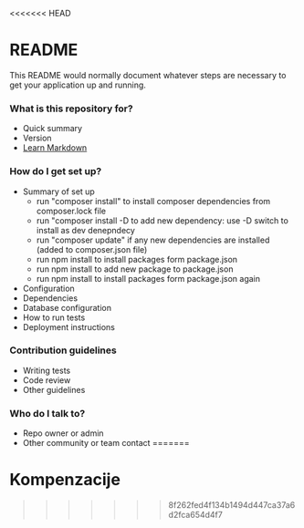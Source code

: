 <<<<<<< HEAD
# README #

This README would normally document whatever steps are necessary to get your application up and running.

### What is this repository for? ###

* Quick summary
* Version
* [Learn Markdown](https://bitbucket.org/tutorials/markdowndemo)

### How do I get set up? ###

* Summary of set up
	- run "composer install" to install composer dependencies from composer.lock file
	- run "composer install -D <package name> to add new dependency: use -D switch to install as dev denepndecy
	- run "composer update" if any new dependencies are installed (added to composer.json file)
	- run npm install to install packages form package.json
	- run npm install <package name> to add new package to package.json
	- run npm install to install packages form package.json again
* Configuration
* Dependencies
* Database configuration
* How to run tests
* Deployment instructions

### Contribution guidelines ###

* Writing tests
* Code review
* Other guidelines

### Who do I talk to? ###

* Repo owner or admin
* Other community or team contact
=======
# Kompenzacije
>>>>>>> 8f262fed4f134b1494d447ca37a6d2fca654d4f7
